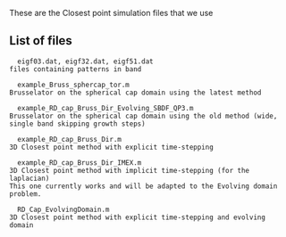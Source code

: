 These are the Closest point simulation files that we use

List of files
------------------------------------------------
      eigf03.dat, eigf32.dat, eigf51.dat
	files containing patterns in band
	
      example_Bruss_sphercap_tor.m
	Brusselator on the spherical cap domain using the latest method
	
      example_RD_cap_Bruss_Dir_Evolving_SBDF_QP3.m
	Brusselator on the spherical cap domain using the old method (wide, single band skipping growth steps)
	
      example_RD_cap_Bruss_Dir.m
	3D Closest point method with explicit time-stepping
	
      example_RD_cap_Bruss_Dir_IMEX.m
	3D Closest point method with implicit time-stepping (for the laplacian)
	This one currently works and will be adapted to the Evolving domain problem.
	
      RD_Cap_EvolvingDomain.m 	             
	3D Closest point method with explicit time-stepping and evolving domain
